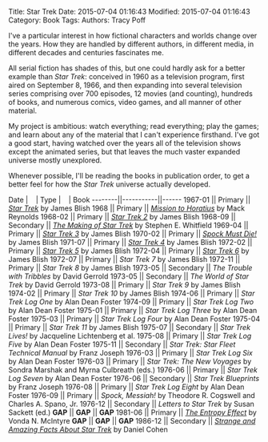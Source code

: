 Title: Star Trek
Date: 2015-07-04 01:16:43
Modified: 2015-07-04 01:16:43
Category: Book
Tags:
Authors: Tracy Poff

I've a particular interest in how fictional characters and worlds change over the years. How they are handled by different authors, in different media, in different decades and centuries fascinates me.

All serial fiction has shades of this, but one could hardly ask for a better example than *Star Trek*: conceived in 1960 as a television program, first aired on September 8, 1966, and then expanding into several television series comprising over 700 episodes, 12 movies (and counting), hundreds of books, and numerous comics, video games, and all manner of other material.

My project is ambitious: watch everything; read everything; play the games; and learn about any of the material that I can't experience firsthand. I've got a good start, having watched over the years all of the television shows except the animated series, but that leaves the much vaster expanded universe mostly unexplored.

Whenever possible, I'll be reading the books in publication order, to get a better feel for how the *Star Trek* universe actually developed.

  Date  |&nbsp;&nbsp;&nbsp;&nbsp;|  Type   |&nbsp;&nbsp;&nbsp;&nbsp;| Book
--------||-----------||------
1967-01 || Primary   || [*Star Trek*][star-trek-1] by James Blish
1968    || Primary   || [*Mission to Horatius*][mission-to-horatius] by Mack Reynolds
1968-02 || Primary   || [*Star Trek 2*][star-trek-2] by James Blish
1968-09 || Secondary || [*The Making of Star Trek*][making-of-star-trek] by Stephen E. Whitfield
1969-04 || Primary   || [*Star Trek 3*][star-trek-3] by James Blish
1970-02 || Primary   || [*Spock Must Die!*][spock-must-die] by James Blish
1971-07 || Primary   || [*Star Trek 4*][star-trek-4] by James Blish
1972-02 || Primary   || [*Star Trek 5*][star-trek-5] by James Blish
1972-04 || Primary   || [*Star Trek 6*][star-trek-6] by James Blish
1972-07 || Primary   || *Star Trek 7* by James Blish
1972-11 || Primary   || *Star Trek 8* by James Blish
1973-05 || Secondary || *The Trouble with Tribbles* by David Gerrold
1973-05 || Secondary || *The World of Star Trek* by David Gerrold
1973-08 || Primary   || *Star Trek 9* by James Blish
1974-02 || Primary   || *Star Trek 10* by James Blish
1974-06 || Primary   || *Star Trek Log One* by Alan Dean Foster
1974-09 || Primary   || *Star Trek Log Two* by Alan Dean Foster
1975-01 || Primary   || *Star Trek Log Three* by Alan Dean Foster
1975-03 || Primary   || *Star Trek Log Four* by Alan Dean Foster
1975-04 || Primary   || *Star Trek 11* by James Blish
1975-07 || Secondary || *Star Trek Lives!* by Jacqueline Lichtenberg et al.
1975-08 || Primary   || *Star Trek Log Five* by Alan Dean Foster
1975-11 || Secondary || *Star Trek: Star Fleet Technical Manual* by Franz Joseph
1976-03 || Primary   || *Star Trek Log Six* by Alan Dean Foster
1976-03 || Primary   || *Star Trek: The New Voyages* by Sondra Marshak and Myrna Culbreath (eds.)
1976-06 || Primary   || *Star Trek Log Seven* by Alan Dean Foster
1976-06 || Secondary || *Star Trek Blueprints* by Franz Joseph
1976-08 || Primary   || *Star Trek Log Eight* by Alan Dean Foster
1976-09 || Primary   || *Spock, Messiah!* by Theodore R. Cogswell and Charles A. Spano, Jr.
1976-12 || Secondary || *Letters to Star Trek* by Susan Sackett (ed.)
**GAP** || **GAP**   || **GAP**
1981-06 || Primary   || [*The Entropy Effect*][entropy-effect] by Vonda N. McIntyre
**GAP** || **GAP**   || **GAP**
1986-12 || Secondary || [*Strange and Amazing Facts About Star Trek*][strange-and-amazing-facts-about-star-trek] by Daniel Cohen

[star-trek-1]: {filename}../star-trek-1.md
[mission-to-horatius]: {filename}../mission-to-horatius.md
[star-trek-2]: {filename}../star-trek-2.md
[making-of-star-trek]: {filename}../making-of-star-trek.md
[star-trek-3]: {filename}../star-trek-3.md
[spock-must-die]: {filename}../spock-must-die.md
[star-trek-4]: {filename}../star-trek-4.md
[star-trek-5]: {filename}../star-trek-5.md
[star-trek-6]: {filename}../star-trek-6.md
[entropy-effect]: http://otherstuffexists.wordpress.com/2014/03/23/the-entropy-effect/
[strange-and-amazing-facts-about-star-trek]: http://otherstuffexists.wordpress.com/2014/03/25/strange-and-amazing-facts-about-star-trek-by-daniel-cohen/
